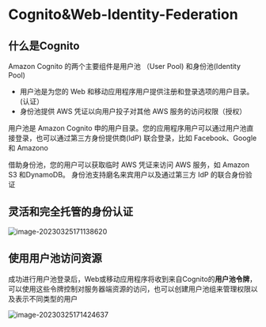 # Cognito&Web-Identity-Federation

## 什么是Cognito

Amazon Cognito 的两个主要组件是用户池 （User Pool) 和身份池(Identity Pool) 

- ﻿用户池是为您的 Web 和移动应用程序用户提供注册和登录选项的用户目录。(认证）
- ﻿身份池提供 AWS 凭证以向用户投子对其他 AWS 服务的访问权限（授权）

用户池是 Amazon Cognito 申的用户目录。您的应用程序用户可以通过用户池直接登录，也可以通过第三方身份提供商(IdP) 联合登录，比如 Facebook、Google 和 Amazono

借助身份池，您的用户可以获取临时 AWS 凭证来访问 AWS 服务，如 Amazon S3 和DynamoDB。 身份池支持磨名来宾用户以及通过第三方 IdP 的联合身份验证

## 灵活和完全托管的身份认证

![image-20230325171138620](https://picgo-starry.oss-cn-beijing.aliyuncs.com/img/devops/AWS/cognito.png)

## 使用用户池访问资源

成功进行用户池登录后，Web或移动应用程序将收到来自Cognito的**用户池令牌**，可以使用这些令牌控制对服务器端资源的访问，也可以创建用户池组来管理权限以及表示不同类型的用户

![image-20230325171424637](https://picgo-starry.oss-cn-beijing.aliyuncs.com/img/devops/AWS/pool.png)